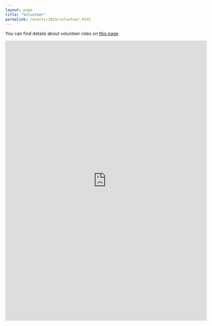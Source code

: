 ```yaml
---
layout: page
title: "Volunteer"
permalink: /events/2019/volunteer.html
---
```


You can find details about volunteer roles on [this page](../../about/volunteer-info.html)

<iframe src="https://docs.google.com/forms/d/e/1FAIpQLSdZ8rlYGrB39l5mlNWCxqfnuBXTLdLRCJ0F3yvAZ7Kb0tpxHA/viewform?embedded=true" width="640" height="888" frameborder="0" marginheight="0" marginwidth="0">Loading…</iframe>
